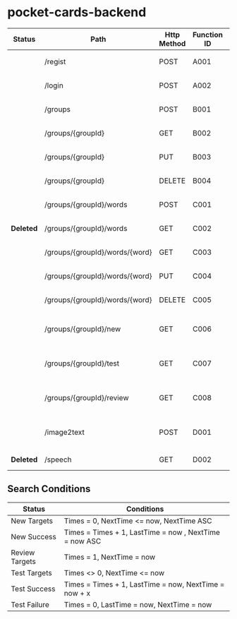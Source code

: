 # pocket-cards-backend

| Status      | Path                           | Http Method | Function ID | Comment                |
| ----------- | ------------------------------ | ----------- | ----------- | ---------------------- |
|             | /regist                        | POST        | A001        | ユーザ登録             |
|             | /login                         | POST        | A002        | ユーザログイン         |
|             | /groups                        | POST        | B001        | グループ登録           |
|             | /groups/{groupId}              | GET         | B002        | グループ情報取得       |
|             | /groups/{groupId}              | PUT         | B003        | グループ情報変更       |
|             | /groups/{groupId}              | DELETE      | B004        | グループ情報削除       |
|             | /groups/{groupId}/words        | POST        | C001        | 単語一括登録           |
| **Deleted** | /groups/{groupId}/words        | GET         | C002        | 単語一覧取得           |
|             | /groups/{groupId}/words/{word} | GET         | C003        | 単語情報取得           |
|             | /groups/{groupId}/words/{word} | PUT         | C004        | 単語情報更新           |
|             | /groups/{groupId}/words/{word} | DELETE      | C005        | 単語情報削除           |
|             | /groups/{groupId}/new          | GET         | C006        | 新規学習モード単語一覧 |
|             | /groups/{groupId}/test         | GET         | C007        | テストモード単語一覧   |
|             | /groups/{groupId}/review       | GET         | C008        | 復習モード単語一覧     |
|             | /image2text                    | POST        | D001        | 画像から単語に変換する |
| **Deleted** | /speech                        | GET         | D002        | word to speech         |

## Search Conditions

| Status         | Conditions                                             |
| -------------- | ------------------------------------------------------ |
| New Targets    | Times = 0, NextTime <= now, NextTime ASC               |
| New Success    | Times = Times + 1, LastTime = now , NextTime = now ASC |
| Review Targets | Times = 1, NextTime = now                              |
| Test Targets   | Times <> 0, NextTime <= now                            |
| Test Success   | Times = Times + 1, LastTime = now, NextTime = now + x  |
| Test Failure   | Times = 0, LastTime = now, NextTime = now              |
